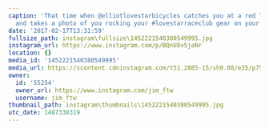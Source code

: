 ```yaml
---
caption: 'That time when @elliotlovestarbicycles catches you at a red light downtown
  and takes a photo of you rocking your #lovestarraceclub gear on your commute.'
date: '2017-02-17T13:31:59'
fullsize_path: instagram\fullsize\1452221540380549995.jpg
instagram_url: https://www.instagram.com/p/BQnU8v5jaNr
location: {}
media_id: '1452221540380549995'
media_url: https://scontent.cdninstagram.com/t51.2885-15/sh0.08/e35/p750x750/16584884_596462843876257_8087868106396925952_n.jpg
owner:
  id: '55254'
  owner_url: https://www.instagram.com/jim_ftw
  username: jim_ftw
thumbnail_path: instagram\thumbnails\1452221540380549995.jpg
utc_date: 1487338319
---
```

